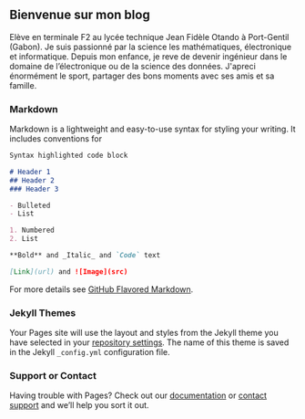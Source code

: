## Bienvenue sur mon blog
Elève en terminale F2 au lycée technique Jean Fidèle Otando à Port-Gentil (Gabon). Je suis passionné par la science les mathématiques, électronique et informatique. Depuis mon enfance, je reve de devenir ingénieur dans le domaine de l’électronique ou de la science des données. J'apreci énormément le sport, partager des bons moments avec ses amis et sa famille.

### Markdown

Markdown is a lightweight and easy-to-use syntax for styling your writing. It includes conventions for

```markdown
Syntax highlighted code block

# Header 1
## Header 2
### Header 3

- Bulleted
- List

1. Numbered
2. List

**Bold** and _Italic_ and `Code` text

[Link](url) and ![Image](src)
```

For more details see [GitHub Flavored Markdown](https://guides.github.com/features/mastering-markdown/).

### Jekyll Themes

Your Pages site will use the layout and styles from the Jekyll theme you have selected in your [repository settings](https://github.com/benjamin-mbd/index/settings). The name of this theme is saved in the Jekyll `_config.yml` configuration file.

### Support or Contact

Having trouble with Pages? Check out our [documentation](https://docs.github.com/categories/github-pages-basics/) or [contact support](https://support.github.com/contact) and we’ll help you sort it out.
